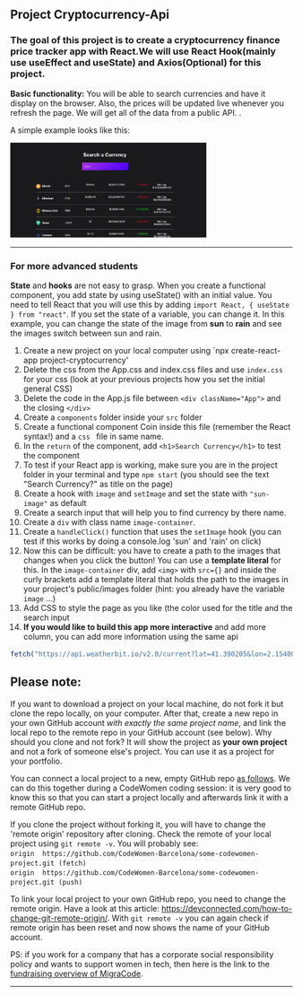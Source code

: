 ## Project Cryptocurrency-Api

### The goal of this project is to create a cryptocurrency finance price tracker app with React.We will use React Hook(mainly use useEffect and useState) and Axios(Optional) for this project. 

**Basic functionality:** You will be able to search currencies and have it display on the browser. Also, the prices will be updated live whenever you refresh the page. We will get all of the data from a public API. .

A simple example looks like this:  

<img src="SampleImage.png" width="350" /> 

---

### For more advanced students

**State** and **hooks** are not easy to grasp. When you create a functional component, you add state by using useState() with an initial value. You need to tell React that you will use this by adding `import React, { useState } from "react"`. If you set the state of a variable, you can change it. In this example, you can change the state of the image from **sun** to **rain** and see the images switch between sun and rain.

1. Create a new project on your local computer using `npx create-react-app project-cryptocurrency'
1. Delete the css from the App.css and index.css files and use `index.css` for your css (look at your previous projects how you set the initial general CSS)
1. Delete the code in the App.js file between `<div className="App">` and the closing `</div>`
1. Create a `components` folder inside your `src` folder
1. Create a functional component Coin inside this file (remember the React syntax!) and a `css ` file in same name.
1. In the `return` of the component, add `<h1>Search Currency</h1>` to test the component
1. To test if your React app is working, make sure you are in the project folder in your terminal and type `npm start` (you should see the text "Search Currency?" as title on the page)
1. Create a hook with `image` and `setImage` and set the state with `"sun-image"` as default
1. Create a search input that will help you to find currency by there name.
1. Create a `div` with class name `image-container`.
1. Create a `handleClick()` function that uses the `setImage` hook (you can test if this works by doing a console.log 'sun' and 'rain' on click)
1. Now this can be difficult: you have to create a path to the images that changes when you click the button! You can use a **template literal** for this. In the `image-container` div, add `<img>` with `src={}` and inside the curly brackets add a template literal that holds the path to the images in your project's public/images folder (hint: you already have the variable `image` ...)
1. Add CSS to style the page as you like (the color used for the title and the search input 
1. **If you would like to build this app more interactive** and add more column, you can add more information using the same api   
```js
fetch("https://api.weatherbit.io/v2.0/current?lat=41.390205&lon=2.154007&key=2ac7e0a6ea244c14ae97c936f6d045c1")
```

## Please note:
If you want to download a project on your local machine, do not fork it but clone the repo locally, on your computer. After that, create a new repo in your own GitHub account *with exactly the same project name*, and link the local repo to the remote repo in your GitHub account (see below). Why should you clone and not fork? It will show the project as **your own project** and not a fork of someone else's project. You can use it as a project for your portfolio.

You can connect a local project to a new, empty GitHub repo [as follows](https://docs.github.com/en/github/importing-your-projects-to-github/adding-an-existing-project-to-github-using-the-command-line). We can do this together during a CodeWomen coding session: it is very good to know this so that you can start a project locally and afterwards link it with a remote GitHub repo.

If you clone the project without forking it, you will have to change the 'remote origin' repository after cloning. Check the remote of your local project using `git remote -v`. You will probably see:  
`origin  https://github.com/CodeWomen-Barcelona/some-codewomen-project.git (fetch)`  
`origin  https://github.com/CodeWomen-Barcelona/some-codewomen-project.git (push)`

To link your local project to your own GitHub repo, you need to change the remote origin. Have a look at this article: https://devconnected.com/how-to-change-git-remote-origin/. With `git remote -v` you can again check if remote origin has been reset and now shows the name of your GitHub account.


PS: if you work for a company that has a corporate social responsibility policy and wants to support women in tech, then here is the link to the [fundraising overview of MigraCode](https://docs.google.com/spreadsheets/d/1Zs-Mmi39bcjVw2U-iEQWSHSjkb-EmET-j1WB2oJF45Q/edit#gid=0).

---
